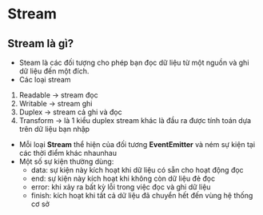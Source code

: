 # Stream
## Stream là gì?
* Steam là các đối tượng cho phép bạn đọc dữ liệu từ một nguồn và ghi dữ liệu đến một đích.
* Các loại stream
1. Readable ->  stream đọc
2. Writable -> stream ghi 
3. Duplex -> stream cả ghi và đọc
4. Transform -> là 1 kiểu duplex stream khác là đầu ra được tính toán dựa trên dữ liệu bạn nhập
* Mỗi loại **Stream** thể hiện của đối tương **EventEmitter** và ném sự kiện tại các thời điểm khác nhaunhau
* Một số sự kiện thường dùng:
  * data: sự kiện này kích hoạt khi dữ liệu có sẵn cho hoạt động đọc
  * end: sự kiện này kích hoạt khi không còn dữ liệu đẻ đọc
  * error: khi xảy ra bất kỳ lỗi trong việc đọc và ghi dữ liệu
  * finish: kích hoạt khi tất cả dữ liệu đã chuyển hết đến vùng hệ thống cơ sở
  